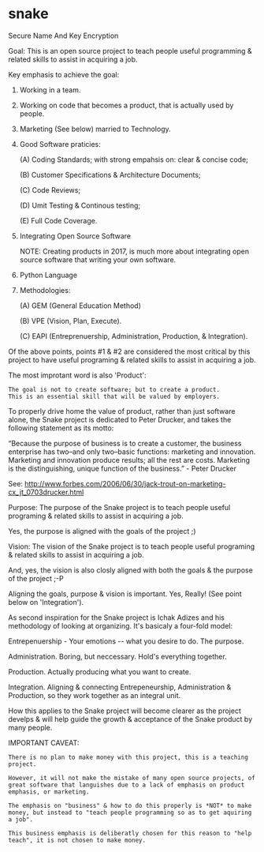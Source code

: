 # snake
Secure Name And Key Encryption

Goal: This is an open source project to teach people useful programming & related skills to assist in acquiring a job.

Key emphasis to achieve the goal:

1.  Working in a team.

2.  Working on code that becomes a product, that is actually used by people.

3.  Marketing (See below) married to Technology.

4.  Good Software praticies:

      (A) Coding Standards; with strong empahsis on: clear & concise code;
      
      (B) Customer Specifications & Architecture Documents;
      
      (C) Code Reviews;
      
      (D) Umit Testing & Continous testing;
      
      (E) Full Code Coverage.
     
5.  Integrating Open Source Software

      NOTE: Creating products in 2017, is much more about integrating open source software that writing your own software.

6.  Python Language

7.  Methodologies:

    (A)  GEM (General Education Method)
    
    (B)  VPE (Vision, Plan, Execute).

    (C)  EAPI (Entreprenuership, Administration, Production, & Integration).

Of the above points, points #1 & #2 are considered the most critical by this project to have useful programing & related skills to assist in acquiring a job.

The most improtant word is also 'Product':

    The goal is not to create software; but to create a product.
    This is an essential skill that will be valued by employers.
    
To properly drive home the value of product, rather than just software alone, the Snake project is dedicated to Peter Drucker, and takes the following statement as its motto:

“Because the purpose of business is to create a customer, the business enterprise has two–and only two–basic functions: marketing and innovation. Marketing and innovation produce results; all the rest are costs. Marketing is the distinguishing, unique function of the business.” - Peter Drucker

See: http://www.forbes.com/2006/06/30/jack-trout-on-marketing-cx_jt_0703drucker.html

Purpose: The purpose of the Snake project is to teach people useful programing & related skills to assist in acquiring a job.

  Yes, the purpose is aligned with the goals of the project ;)

Vision: The vision of the Snake project is to teach people useful programing & related skills to assist in acquiring a job.

  And, yes, the vision is also closly aligned with both the goals & the purpose of the project ;-P
  
  Aligning the goals, purpose & vision is important.  Yes, Really!  (See point below on 'Integration').
  
As second inspiration for the Snake project is Ichak Adizes and his methodology of looking at organizing.  It's basicaly a four-fold model:

  Entrepenuership - Your emotions -- what you desire to do.  The purpose.
  
  Administration.  Boring, but neccessary.  Hold's everything together.
  
  Production.  Actually producing what you want to create.
  
  Integration.  Aligning & connecting Entrepeneurship, Administration & Production, so they work together as an integral unit.
  
  How this applies to the Snake project will become clearer as the project develps & will help guide the growth & acceptance of the Snake product by many people.

IMPORTANT CAVEAT:

    There is no plan to make money with this project, this is a teaching project.
    
    However, it will not make the mistake of many open source projects, of great software that languishes due to a lack of emphasis on product emphasis, or marketing.
    
    The emphasis on "business" & how to do this properly is *NOT* to make money, but instead to "teach people programming so as to get aquiring a job".
    
    This business emphasis is deliberatly chosen for this reason to "help teach", it is not chosen to make money.

